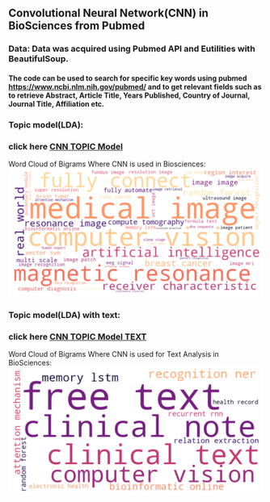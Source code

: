 
## Convolutional Neural Network(CNN) in BioSciences from Pubmed

### Data: Data was acquired using Pubmed API and Eutilities with BeautifulSoup.

#### The code can be used to search for specific key words using pubmed https://www.ncbi.nlm.nih.gov/pubmed/ and to get relevant fields such as to retrieve Abstract, Article Title, Years Published, Country of Journal, Journal Title, Affiliation etc. 

 
### Topic model(LDA):


### click here [CNN TOPIC Model](http://htmlpreview.github.com/?https://github.com/htanjore/convolutional-neural-network-in-BioScience-pubmed/blob/master/data/lda.html)



Word Cloud of Bigrams Where CNN is used in Biosciences:
![ScreenShot](data/word_cloud_cnn.png 'CNN')


### Topic model(LDA) with text:



### click here [CNN TOPIC Model TEXT](http://htmlpreview.github.com/?https://github.com/htanjore/convolutional-neural-network-in-BioScience-pubmed/blob/master/data/lda_text.html)

Word Cloud of Bigrams Where CNN is used for Text Analysis in BioSciences:
![ScreenShot](data/word_cloud_cnn_text.png 'CNN Text')

